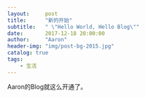 ```yaml
---
layout:     post
title:      "新的开始"
subtitle:   " \"Hello World, Hello Blog\""
date:       2017-12-18 20:00:00
author:     "Aaron"
header-img: "img/post-bg-2015.jpg"
catalog: true
tags:
    - 生活
---
```


Aaron的Blog就这么开通了。